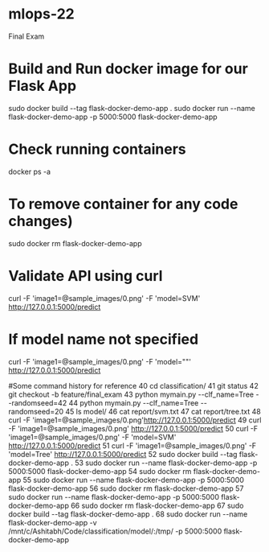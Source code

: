 # mlops-22
Final Exam

# Build and Run docker image for our Flask App
sudo docker build --tag flask-docker-demo-app .
sudo docker run --name flask-docker-demo-app -p 5000:5000 flask-docker-demo-app

# Check running containers
docker ps -a


# To remove container for any code changes)
sudo docker rm flask-docker-demo-app

# Validate API using curl
curl -F 'image1=@sample_images/0.png' -F 'model=SVM' http://127.0.0.1:5000/predict

# If model name not specified 
 curl -F 'image1=@sample_images/0.png' -F 'model=""' http://127.0.0.1:5000/predict


#Some command history for reference
   40  cd classification/
   41  git status
   42  git checkout -b feature/final_exam
   43  python mymain.py --clf_name=Tree --randomseed=42
   44  python mymain.py --clf_name=Tree --randomseed=20
   45  ls model/
   46  cat report/svm.txt
   47  cat report/tree.txt
   48  curl -F 'image1=@sample_images/0.png'http://127.0.0.1:5000/predict
   49  curl -F 'image1=@sample_images/0.png' http://127.0.0.1:5000/predict
   50  curl -F 'image1=@sample_images/0.png' -F 'model=SVM' http://127.0.0.1:5000/predict
   51  curl -F 'image1=@sample_images/0.png' -F 'model=Tree' http://127.0.0.1:5000/predict
   52  sudo docker build --tag flask-docker-demo-app .
   53  sudo docker run --name flask-docker-demo-app -p 5000:5000 flask-docker-demo-app
   54  sudo docker rm flask-docker-demo-app
   55  sudo docker run --name flask-docker-demo-app -p 5000:5000 flask-docker-demo-app
   56  sudo docker rm flask-docker-demo-app
   57  sudo docker run --name flask-docker-demo-app -p 5000:5000 flask-docker-demo-app
   66  sudo docker rm flask-docker-demo-app
   67  sudo docker build --tag flask-docker-demo-app .
   68  sudo docker run --name flask-docker-demo-app -v /mnt/c/Ashitabh/Code/classification/model/:/tmp/  -p 5000:5000 flask-docker-demo-app

